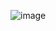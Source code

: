 ![image](https://github.com/companyakis/flutter-step-by-step/assets/77589867/5a2fdc66-6469-49c5-bf62-29863c58f4e0)
